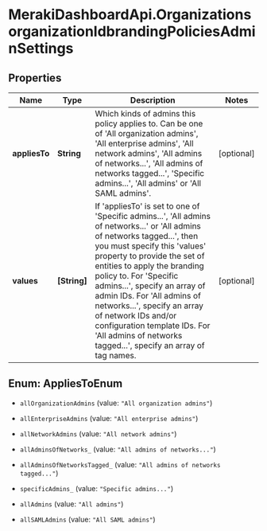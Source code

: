 # MerakiDashboardApi.OrganizationsorganizationIdbrandingPoliciesAdminSettings

## Properties
Name | Type | Description | Notes
------------ | ------------- | ------------- | -------------
**appliesTo** | **String** | Which kinds of admins this policy applies to. Can be one of 'All organization admins', 'All enterprise admins', 'All network admins', 'All admins of networks...', 'All admins of networks tagged...', 'Specific admins...', 'All admins' or 'All SAML admins'. | [optional] 
**values** | **[String]** |     If 'appliesTo' is set to one of 'Specific admins...', 'All admins of networks...' or 'All admins of networks tagged...', then you must specify this 'values' property to provide the set of     entities to apply the branding policy to. For 'Specific admins...', specify an array of admin IDs. For 'All admins of     networks...', specify an array of network IDs and/or configuration template IDs. For 'All admins of networks tagged...',     specify an array of tag names.  | [optional] 


<a name="AppliesToEnum"></a>
## Enum: AppliesToEnum


* `allOrganizationAdmins` (value: `"All organization admins"`)

* `allEnterpriseAdmins` (value: `"All enterprise admins"`)

* `allNetworkAdmins` (value: `"All network admins"`)

* `allAdminsOfNetworks_` (value: `"All admins of networks..."`)

* `allAdminsOfNetworksTagged_` (value: `"All admins of networks tagged..."`)

* `specificAdmins_` (value: `"Specific admins..."`)

* `allAdmins` (value: `"All admins"`)

* `allSAMLAdmins` (value: `"All SAML admins"`)




